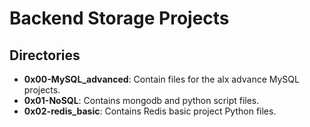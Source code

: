 # Backend Storage Projects
## Directories
- **0x00-MySQL_advanced**: Contain files for the alx advance MySQL projects.
- **0x01-NoSQL**: Contains mongodb and python script files.
- **0x02-redis_basic**: Contains Redis basic project Python files.
